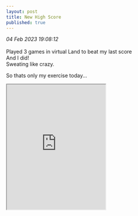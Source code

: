 ```yaml
---
layout: post
title: New High Score
published: true
---
```

_04 Feb 2023 19:08:12_
<br>
<br>
Played 3 games in virtual Land to beat my last score
<br>
And I did!
<br>
Sweating like crazy. 
<br>
<!--more-->
So thats only my exercise today...
<br>
<iframe src="https://drive.google.com/file/d/1lC1pfSN4gQjEzx7P4P5zD3mloLxYv7av/preview" width="270" height="340" allow="autoplay"></iframe>
